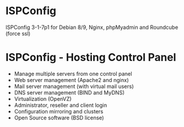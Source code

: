 # ISPConfig
ISPConfig 3-1-7p1 for Debian 8/9, Nginx, phpMyadmin and Roundcube (force ssl)

# ISPConfig - Hosting Control Panel

- Manage multiple servers from one control panel
- Web server management (Apache2 and nginx)
- Mail server management (with virtual mail users)
- DNS server management (BIND and MyDNS)
- Virtualization (OpenVZ)
- Administrator, reseller and client login
- Configuration mirroring and clusters
- Open Source software (BSD license)
